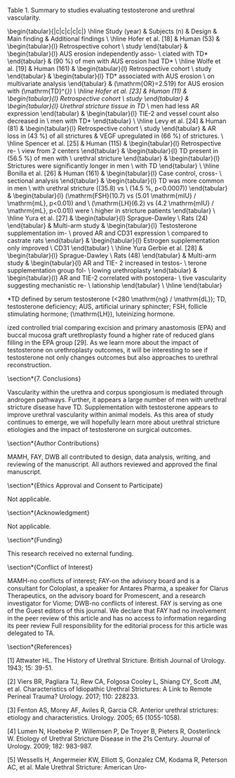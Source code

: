 Table 1. Summary to studies evaluating testosterone and urethral vascularity.

\begin{tabular}{|c|c|c|c|c|}
\hline Study (year) & Subjects (n) & Design & Main finding & Additional findings \\
\hline Hofer et al. [18] & Human (53) & \begin{tabular}{l} 
Retrospective cohort \\
study
\end{tabular} & \begin{tabular}{l} 
AUS erosion independently asso- \\
ciated with TD*
\end{tabular} & \(90 \%\) of men with AUS erosion had TD* \\
\hline Wolfe et al. [19] & Human (161) & \begin{tabular}{l} 
Retrospective cohort \\
study
\end{tabular} & \begin{tabular}{l} 
TD* associated with AUS erosion \\
on multivariate analysis
\end{tabular} & \(\mathrm{OR}=2.519\) for AUS erosion with \(\mathrm{TD}^{*}\) \\
\hline Hofer et al. [23] & Human (11) & \begin{tabular}{l} 
Retrospective cohort \\
study
\end{tabular} & \begin{tabular}{l} 
Urethral stricture tissue in TD* \\
men had less AR expression
\end{tabular} & \begin{tabular}{l} 
TIE-2 and vessel count also decreased in \\
men with TD*
\end{tabular} \\
\hline Levy et al. [24] & Human (81) & \begin{tabular}{l} 
Retrospective cohort \\
study
\end{tabular} & AR loss in \(43 \%\) of all strictures & VEGF upregulated in \(66 \%\) of strictures. \\
\hline Spencer et al. [25] & Human (115) & \begin{tabular}{l} 
Retrospective re- \\
view from 2 centers
\end{tabular} & \begin{tabular}{l} 
TD present in \(56.5 \%\) of men with \\
urethral stricture
\end{tabular} & \begin{tabular}{l} 
Strictures were significantly longer in men \\
with TD
\end{tabular} \\
\hline Bonilla et al. [26] & Human (161) & \begin{tabular}{l} 
Case control, cross- \\
sectional analysis
\end{tabular} & \begin{tabular}{l} 
TD was more common in men \\
with urethral stricture \((35.8\) vs \\
\(14.5 \%, p<0.0007)\)
\end{tabular} & \begin{tabular}{l}
\(\mathrm{FSH}(10.7\) vs \(5.01 \mathrm{mIU} / \mathrm{mL}, p<0.01)\) and \\
\(\mathrm{LH}(6.2\) vs \(4.2 \mathrm{mIU} / \mathrm{mL}, p<0.01)\) were \\
higher in stricture patients
\end{tabular} \\
\hline Yura et al. [27] & \begin{tabular}{l} 
Sprague-Dawley \\
Rats (24)
\end{tabular} & Multi-arm study & \begin{tabular}{l} 
Testosterone supplementation im- \\
proved AR and CD31 expression \\
compared to castrate rats
\end{tabular} & \begin{tabular}{l} 
Estrogen supplementation only improved \\
CD31
\end{tabular} \\
\hline Yura Gerbie et al. [28] & \begin{tabular}{l} 
Sprague-Dawley \\
Rats (48)
\end{tabular} & Multi-arm study & \begin{tabular}{l} 
AR and TIE- 2 increased in testos- \\
terone supplementation group fol- \\
lowing urethroplasty
\end{tabular} & \begin{tabular}{l} 
AR and TIE-2 correlated with postopera- \\
tive vascularity suggesting mechanistic re- \\
lationship
\end{tabular} \\
\hline
\end{tabular}

*TD defined by serum testosterone \(<280 \mathrm{ng} / \mathrm{dL}\); TD, testosterone deficiency; AUS, artificial urinary sphincter; FSH, follicle stimulating hormone; \(\mathrm{LH}\), luteinizing hormone.

ized controlled trial comparing excision and primary anastomosis (EPA) and buccal mucosa graft urethroplasty found a higher rate of reduced glans filling in the EPA group [29]. As we learn more about the impact of testosterone on urethroplasty outcomes, it will be interesting to see if testosterone not only changes outcomes but also approaches to urethral reconstruction.

\section*{7. Conclusions}

Vascularity within the urethra and corpus spongiosum is mediated through androgen pathways. Further, it appears a large number of men with urethral stricture disease have TD. Supplementation with testosterone appears to improve urethral vascularity within animal models. As this area of study continues to emerge, we will hopefully learn more about urethral stricture etiologies and the impact of testosterone on surgical outcomes.

\section*{Author Contributions}

MAMH, FAY, DWB all contributed to design, data analysis, writing, and reviewing of the manuscript. All authors reviewed and approved the final manuscript.

\section*{Ethics Approval and Consent to Participate}

Not applicable.

\section*{Acknowledgment}

Not applicable.

\section*{Funding}

This research received no external funding.

\section*{Conflict of Interest}

MAMH-no conflicts of interest; FAY-on the advisory board and is a consultant for Coloplast, a speaker for Antares Pharma, a speaker for Clarus Therapeutics, on the advisory board for Promescent, and a research investigator for Viome; DWB-no conflicts of interest. FAY is serving as one of the Guest editors of this journal. We declare that FAY had no involvement in the peer review of this article and has no access to information regarding its peer review Full responsibility for the editorial process for this article was delegated to TA.

\section*{References}

[1] Attwater HL. The History of Urethral Stricture. British Journal of Urology. 1943; 15: 39-51.

[2] Viers BR, Pagliara TJ, Rew CA, Folgosa Cooley L, Shiang CY, Scott JM, et al. Characteristics of Idiopathic Urethral Strictures: A Link to Remote Perineal Trauma? Urology. 2017; 110: 228233.

[3] Fenton AS, Morey AF, Aviles R, Garcia CR. Anterior urethral strictures: etiology and characteristics. Urology. 2005; 65 \(1055-1058\).

[4] Lumen N, Hoebeke P, Willemsen P, De Troyer B, Pieters R, Oosterlinck W. Etiology of Urethral Stricture Disease in the 21s Century. Journal of Urology. 2009; 182: 983-987.

[5] Wessells H, Angermeier KW, Elliott S, Gonzalez CM, Kodama R, Peterson AC, et al. Male Urethral Stricture: American Uro-